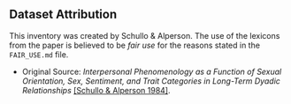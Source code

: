 ## Dataset Attribution
This inventory was created by Schullo & Alperson. The use of the lexicons from
the paper is believed to be *fair use* for the reasons stated in the
`FAIR_USE.md` file.

- Original Source: _Interpersonal Phenomenology as a Function of Sexual
Orientation, Sex, Sentiment, and Trait Categories in Long-Term Dyadic
Relationships_ [[Schullo & Alperson 1984]](https://psycnet.apa.org/record/1985-14446-001).